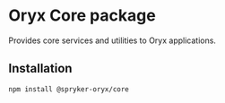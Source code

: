 # Oryx Core package

Provides core services and utilities to Oryx applications.

## Installation

`npm install @spryker-oryx/core`
